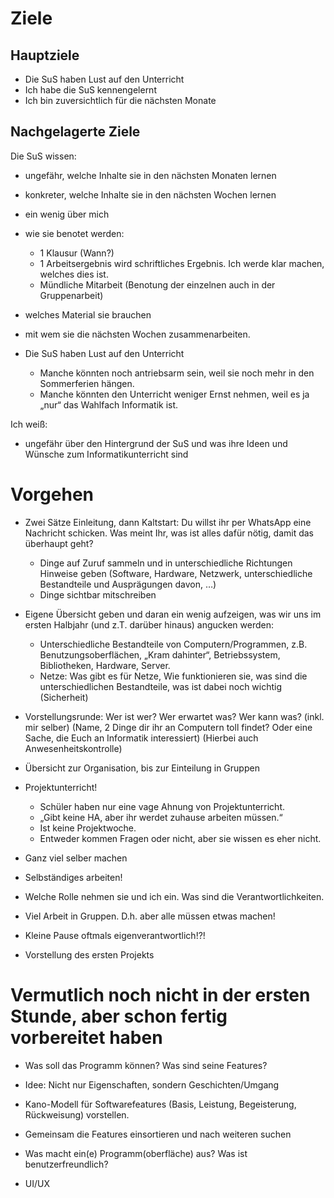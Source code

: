 # Ziele
## Hauptziele

- Die SuS haben Lust auf den Unterricht
- Ich habe die SuS kennengelernt
- Ich bin zuversichtlich für die nächsten Monate

## Nachgelagerte Ziele

Die SuS wissen:
- ungefähr, welche Inhalte sie in den nächsten Monaten lernen
- konkreter, welche Inhalte sie in den nächsten Wochen lernen
- ein wenig über mich
- wie sie benotet werden:
  - 1 Klausur (Wann?)
  - 1 Arbeitsergebnis wird schriftliches Ergebnis. Ich werde klar machen, welches dies ist.
  - Mündliche Mitarbeit (Benotung der einzelnen auch in der Gruppenarbeit)
- welches Material sie brauchen
- mit wem sie die nächsten Wochen zusammenarbeiten.

- Die SuS haben Lust auf den Unterricht
    - Manche könnten noch antriebsarm sein, weil sie noch mehr in den Sommerferien hängen.
    - Manche könnten den Unterricht weniger Ernst nehmen, weil es ja „nur“ das Wahlfach Informatik ist.

Ich weiß:
- ungefähr über den Hintergrund der SuS und was ihre Ideen und Wünsche zum Informatikunterricht sind

# Vorgehen
- Zwei Sätze Einleitung, dann Kaltstart: Du willst ihr per WhatsApp eine Nachricht schicken. Was meint Ihr, was ist alles dafür nötig, damit das überhaupt geht?
	- Dinge auf Zuruf sammeln und in unterschiedliche Richtungen Hinweise geben (Software, Hardware, Netzwerk, unterschiedliche Bestandteile und Ausprägungen davon, …)
	- Dinge sichtbar mitschreiben

- Eigene Übersicht geben und daran ein wenig aufzeigen, was wir uns im ersten Halbjahr (und z.T. darüber hinaus) angucken werden:
  - Unterschiedliche Bestandteile von Computern/Programmen, z.B. Benutzungsoberflächen, „Kram dahinter“, Betriebssystem, Bibliotheken, Hardware, Server.
  - Netze: Was gibt es für Netze, Wie funktionieren sie, was sind die unterschiedlichen Bestandteile, was ist dabei noch wichtig (Sicherheit)

- Vorstellungsrunde: Wer ist wer? Wer erwartet was? Wer kann was? (inkl. mir selber)
(Name, 2 Dinge dir ihr an Computern toll findet? Oder eine Sache, die Euch an Informatik interessiert)
(Hierbei auch Anwesenheitskontrolle)

- Übersicht zur Organisation, bis zur Einteilung in Gruppen
- Projektunterricht!
  - Schüler haben nur eine vage Ahnung von Projektunterricht.
  - „Gibt keine HA, aber ihr werdet zuhause arbeiten müssen.“
  - Ist keine Projektwoche.
  - Entweder kommen Fragen oder nicht, aber sie wissen es eher nicht.
- Ganz viel selber machen
- Selbständiges arbeiten!
- Welche Rolle nehmen sie und ich ein. Was sind die Verantwortlichkeiten.
- Viel Arbeit in Gruppen. D.h. aber alle müssen etwas machen!
- Kleine Pause oftmals eigenverantwortlich!?!

- Vorstellung des ersten Projekts

# Vermutlich noch nicht in der ersten Stunde, aber schon fertig vorbereitet haben

- Was soll das Programm können? Was sind seine Features?
- Idee: Nicht nur Eigenschaften, sondern Geschichten/Umgang
- Kano-Modell für Softwarefeatures (Basis, Leistung, Begeisterung, Rückweisung) vorstellen.
- Gemeinsam die Features einsortieren und nach weiteren suchen

- Was macht ein(e) Programm(oberfläche) aus? Was ist benutzerfreundlich?
- UI/UX
